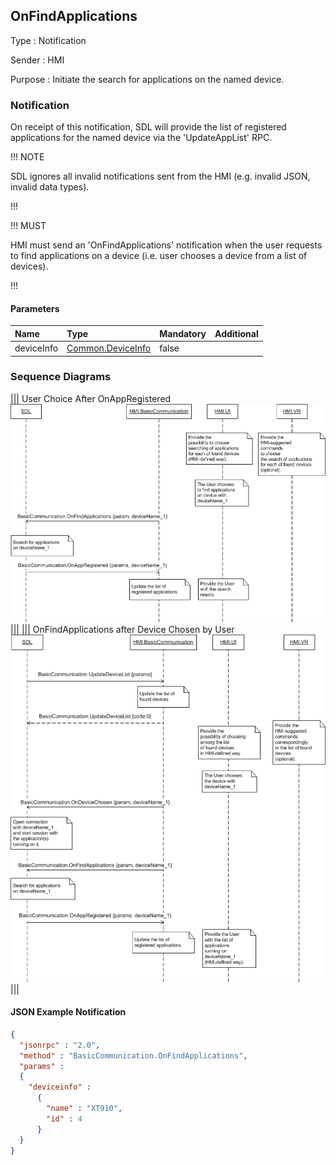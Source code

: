 ## OnFindApplications

Type
: Notification

Sender
: HMI

Purpose
: Initiate the search for applications on the named device.

### Notification

On receipt of this notification, SDL will provide the list of registered applications for the named device via the 'UpdateAppList' RPC.

!!! NOTE

SDL ignores all invalid notifications sent from the HMI (e.g. invalid JSON, invalid data types).

!!!

!!! MUST

HMI must send an 'OnFindApplications' notification when the user requests to find applications on a device (i.e. user chooses a device from a list of devices).

!!!

#### Parameters

|Name|Type|Mandatory|Additional|
|:---|:---|:--------|:---------|
|deviceInfo|[Common.DeviceInfo](../../Common/Structs/index.md#deviceinfo)|false||

### Sequence Diagrams
|||
User Choice After OnAppRegistered
![OnFindApplications](./assets/OnFindApplications.png)
|||
|||
OnFindApplications after Device Chosen by User
![OnFindApplications](./assets/OnFindApplicationsDeviceChosen.png)
|||

#### JSON Example Notification
```json
{
  "jsonrpc" : "2.0",
  "method" : "BasicCommunication.OnFindApplications",
  "params" :
  {
    "deviceinfo" :
      {
        "name" : "XT910",
        "id" : 4
      }
  }
}
```

